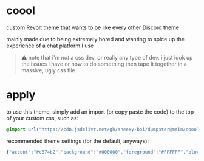 # coool
custom [Revolt](https://revolt.chat/) theme that wants to be like every other Discord theme 

mainly made due to being extremely bored and wanting to spice up the experience of a chat platform I use

> :warning: note that i'm *not* a css dev, or really any type of dev. i just look up the issues i have or how to do something then tape it together in a massive, ugly css file.

# apply
to use this theme, simply add an import (or copy paste the code) to the top of your custom css, such as:
```css
@import url("https://cdn.jsdelivr.net/gh/sneexy-boi/dumpster@main/coool/coool.css");
```

recommended theme settings (for the default, anyways):
```js
{"accent":"#c874b2","background":"#000000","foreground":"#FFFFFF","block":"#1D1D1D","message-box":"#000000","mention":"rgba(200, 116, 178, 0.10)","success":"#65E572","warning":"#FAA352","tooltip":"#000000","error":"#F06464","hover":"rgba(0, 0, 0, 0.1)","scrollbar-thumb":"#7b337d","scrollbar-track":"transparent","primary-background":"#000000","primary-header":"#000000","secondary-background":"#000000","secondary-foreground":"#DDDDDD","secondary-header":"#1A1A1A","tertiary-background":"#000000","tertiary-foreground":"#AAAAAA","status-online":"#3ABF7E","status-away":"#F39F00","status-focus":"#4799F0","status-busy":"#F84848","status-streaming":"#977EFF","status-invisible":"#A5A5A5","light":false,"font":"Poppins","monospaceFont":"Fira Code"}
```